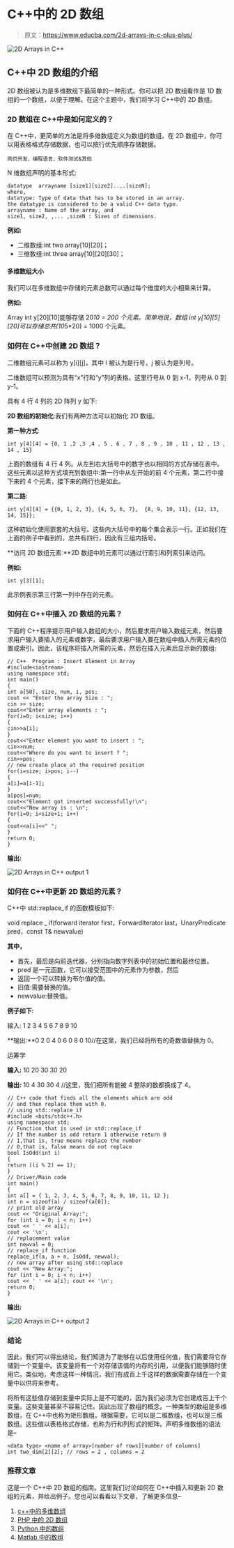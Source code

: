 # C++中的 2D 数组

> 原文：<https://www.educba.com/2d-arrays-in-c-plus-plus/>

![2D Arrays in C++](img/970939b66a59f9ed8469046ba84539bd.png)



## C++中 2D 数组的介绍

2D 数组被认为是多维数组下最简单的一种形式。你可以把 2D 数组看作是 1D 数组的一个数组，以便于理解。在这个主题中，我们将学习 C++中的 2D 数组。

### 2D 数组在 C++中是如何定义的？

在 C++中，更简单的方法是将多维数组定义为数组的数组。在 2D 数组中，你可以用表格格式存储数据，也可以按行优先顺序存储数据。

<small>网页开发、编程语言、软件测试&其他</small>

N 维数组声明的基本形式:

```
datatype  arrayname [size1][size2]....[sizeN];
where,
datatype: Type of data that has to be stored in an array.
the datatype is considered to be a valid C++ data type.
arrayname : Name of the array, and
size1, size2, ,... ,sizeN : Sizes of dimensions.
```

**例如:**

*   二维数组:int two array[10][20]；
*   三维数组:int three array[10][20][30]；

#### 多维数组大小

我们可以在多维数组中存储的元素总数可以通过每个维度的大小相乘来计算。

**例如:**

Array int y[20][10]能够存储 20*10 = 200 个元素。简单地说，数组 int y[10][5][20]可以存储总共(10*5*20) = 1000 个元素。

### 如何在 C++中创建 2D 数组？

二维数组元素可以称为 y[i][j]，其中 I 被认为是行号，j 被认为是列号。

二维数组可以预测为具有“x”行和“y”列的表格。这里行号从 0 到 x-1，列号从 0 到 y-1。

具有 4 行 4 列的 2D 阵列 y 如下:

**2D 数组的初始化**:我们有两种方法可以初始化 2D 数组。

**第一种方式**:

```
int y[4][4] = {0, 1 ,2 ,3 ,4 , 5 , 6 , 7 , 8 , 9 , 10 , 11 , 12 , 13 , 14 , 15}
```

上面的数组有 4 行 4 列。从左到右大括号中的数字也以相同的方式存储在表中。这些元素以这种方式填充到数组中:第一行中从左开始的前 4 个元素，第二行中接下来的 4 个元素，接下来的两行也是如此。

**第二路**:

```
int y[4][4] = {{0, 1, 2, 3}, {4, 5, 6, 7},  {8, 9, 10, 11}, {12, 13, 14, 15}};
```

这种初始化使用嵌套的大括号。这些内大括号中的每个集合表示一行。正如我们在上面的例子中看到的，总共有四行，因此有三组内括号。

**访问 2D 数组元素:**2D 数组中的元素可以通过行索引和列索引来访问。

**例如:**

```
int y[3][1];
```

此示例表示第三行第一列中存在的元素。

### 如何在 C++中插入 2D 数组的元素？

下面的 C++程序提示用户输入数组的大小，然后要求用户输入数组元素，然后要求用户输入要插入的元素或数字，最后要求用户输入要在数组中插入所需元素的位置或索引。因此，该程序将插入所需的元素，然后在插入元素后显示新的数组:

```
// C++  Program : Insert Element in Array
#include<iostream>
using namespace std;
int main()
{
int a[50], size, num, i, pos;
cout << "Enter the array Size : ";
cin >> size;
cout<<"Enter array elements : ";
for(i=0; i<size; i++)
{
cin>>a[i];
}
cout<<"Enter element you want to insert : ";
cin>>num;
cout<<"Where do you want to insert ? ";
cin>>pos;
// now create place at the required position
for(i=size; i>pos; i--)
{
a[i]=a[i-1];
}
a[pos]=num;
cout<<"Element got inserted successfully!\n";
cout<<"New array is : \n";
for(i=0; i<size+1; i++)
{
cout<<a[i]<<" ";
}
return 0;
}
```

**输出:**

![2D Arrays in C++ output 1](img/e31d71aec32d0d8ea8953a5b14931787.png)



### 如何在 C++中更新 2D 数组的元素？

C++中 std::replace_if 的函数模板如下:

void replace _ if(forward iterator first，ForwardIterator last，UnaryPredicate pred，const T& newvalue)

**其中，**

*   首先，最后是向前迭代器，分别指向数字列表中的初始位置和最终位置。
*   pred 是一元函数，它可以接受范围中的元素作为参数，然后
*   返回一个可以转换为布尔值的值。
*   旧值:需要替换的值。
*   newvalue:替换值。

**例子如下:**

输入: 1 2 3 4 5 6 7 8 9 10

**输出:**0 2 0 4 0 6 0 8 0 10//在这里，我们已经将所有的奇数值替换为 0。

运筹学

**输入:** 10 20 30 30 20

**输出:** 10 4 30 30 4 //这里，我们把所有能被 4 整除的数都换成了 4。

```
// C++ code that finds all the elements which are odd
// and then replace them with 0.
// using std::replace_if
#include <bits/stdc++.h>
using namespace std;
// Function that is used in std::replace_if
// If the number is odd return 1 otherwise return 0
// 1,that is, true means replace the number
// 0,that is, false means do not replace
bool IsOdd(int i)
{
return ((i % 2) == 1);
}
// Driver/Main code
int main()
{
int a[] = { 1, 2, 3, 4, 5, 6, 7, 8, 9, 10, 11, 12 };
int n = sizeof(a) / sizeof(a[0]);
// print old array
cout << "Original Array:";
for (int i = 0; i < n; i++)
cout << ' ' << a[i];
cout << '\n';
// replacement value
int newval = 0;
// replace_if function
replace_if(a, a + n, IsOdd, newval);
// new array after using std::replace
cout << "New Array:";
for (int i = 0; i < n; i++)
cout << ' ' << a[i]; cout << '\n';
return 0;
}
```

**输出:**

![2D Arrays in C++ output 2](img/2b2cc6e304370c49ef6c4ac9c50256d3.png)



### 结论

因此，我们可以得出结论，我们知道为了能够在以后使用任何值，我们需要将它存储到一个变量中。该变量将有一个对存储该值的内存的引用，以便我们能够随时使用它。类似地，考虑这样一种情况，我们有成百上千这样的数据需要存储在一个变量中以供将来参考。

将所有这些值存储到变量中实际上是不可能的，因为我们必须为它创建成百上千个变量。这些变量甚至不容易记住。因此出现了数组的概念。一种类型的数组是多维数组，在 C++中也称为矩形数组。根据需要，它可以是二维数组，也可以是三维数组。这些值以表格格式存储，也称为行和列形式的矩阵。声明多维数组的语法是–

```
<data type> <name of array>[number of rows][number of columns]
int two_dim[2][2]; // rows = 2 , columns = 2
```

### 推荐文章

这是一个 C++中 2D 数组的指南。这里我们讨论如何在 C++中插入和更新 2D 数组的元素，并给出例子。您也可以看看以下文章，了解更多信息–

1.  [c++中的多维数组](https://www.educba.com/multi-dimensional-arrays-in-c-plus-plus/)
2.  [PHP 中的 2D 数组](https://www.educba.com/2d-arrays-in-php/)
3.  [Python 中的数组](https://www.educba.com/arrays-in-python/)
4.  [Matlab 中的数组](https://www.educba.com/arrays-in-matlab/)





